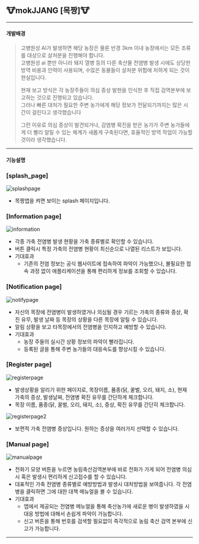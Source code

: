 ## :cow:mokJJANG [목짱]:cow:
------------
#### 개발배경

>고병원성 AI가 발생하면 해당 농장은 물론 반경 3km 이내 농장에서는 모든 조류를 대상으로 살처분을 진행해야 합니다.  
>고병원성 ai 뿐만 아니라 돼지 열병 등의 다른 축산물 전염병 발생 시에도 상당한 방역 비용과 인력이 사용되며, 수많은 동물들이 살처분 위험에 처하게 되는 것이 현실입니다.   
>
>현재 보고 방식은  각 농장주들이 의심 증상 발현을 인식한 후 직접 검역본부에 보고하는 것으로 진행되고 있습니다.  
>그러나 빠른 대처가 필요한 주변 농가에게 해당 정보가 전달되기까지는 많은 시간이 걸린다고 생각했습니다  
>
>그런 이유로 의심 증상이 발견되거나, 감염병 확진을 받은 농가가 주변 농가들에게 더 빨리 알릴 수 있는 체계가 새롭게 구축된다면, 
>효율적인 방역 작업이 가능할 것이라 생각했습니다.


------------
#### 기능설명

### [splash_page]
![splashpage](https://user-images.githubusercontent.com/67946662/107037942-2c26e500-67ff-11eb-9bc8-6d4150bc49e0.png)
* 목짱앱을 켜면 보이는 splash 페이지입니다.

### [Information page]
![information](https://user-images.githubusercontent.com/67946662/107038167-7740f800-67ff-11eb-9a8e-4ae73f5113bc.PNG)
* 각종 가축 전염병 발생 현황을 가축 종류별로 확인할 수 있습니다.
* 버튼 클릭시 특정 가축의 전염병 현황이 최신순으로 나열된 리스트가 보입니다.
* 기대효과
  * 기존의 전염 정보는 공식 웹사이트에 접속하여 파악이 가능했으나, 불필요한 접속 과정 없이 애플리케이션을 통해 편리하게 정보를 조회할 수 있습니다.

### [Notification page]
![notifypage](https://user-images.githubusercontent.com/67946662/107038414-d3a41780-67ff-11eb-836b-fdc139e0bc31.PNG)
* 자신의 목장에 전염병이 발생하였거나 의심될 경우 기르는 가축의 종류와 증상, 확진 유무, 발생 날짜 등 목장의 상황을 다른 목장에 알릴 수 있습니다.
* 알림 상황을 보고 타목장에서의 전염병을 인지하고 예방할 수 있습니다.
* 기대효과
  * 농장 주들의 실시간 상황 정보의 파악이 빨라집니다.
  * 등록된 글을 통해 주변 농가들의 대응속도를 향상시킬 수 있습니다.
 
### [Register page]
![registerpage](https://user-images.githubusercontent.com/67946662/107038621-21b91b00-6800-11eb-8273-32e6b52a40e3.PNG)
* 발생상황을 알리기 위한 페이지로, 목장이름, 품종(닭, 꿀벌, 오리, 돼지, 소), 현재 가축의 증상, 발생날짜, 전염병 확진 유무를 간단하게 체크합니다.
* 목장 이름, 품종(닭, 꿀벌, 오리, 돼지, 소), 증상, 확진 유무를 간단히 체크합니다.

![registerpage2](https://user-images.githubusercontent.com/67946662/107038779-5af18b00-6800-11eb-8ca2-5c8edee4e7de.PNG)
* 보편적 가축 전염병 증상입니다. 원하는 증상을 여러가지 선택할 수 있습니다.

### [Manual page]
![manualpage](https://user-images.githubusercontent.com/67946662/107039127-cfc4c500-6800-11eb-97c4-c62b3ba54195.PNG)
* 전화기 모양 버튼을 누르면 농림축산검역본부에 바로 전화가 가게 되어 전염병 의심시 혹은 발생시 편리하게 신고접수를 할 수 있습니다.
* 대표적인 가축 전염병 종류별로 예방방법과 발생시 대처방법을 보여줍니다. 각 전염병을 클릭하면 그에 대한 대책 메뉴얼을 볼 수 있습니다.
* 기대효과
  * 앱에서 제공되는 전염병 메뉴얼을 통해 축산농가에 새로운 병이 발생하였을 시 대응 방법에 대해서 손쉽게 파악이 가능합니다.
  * 신고 버튼을 통해 번호를 검색할 필요없이 즉각적으로 농림 축산 검역 본부에 신고가 가능합니다.
  
------------
